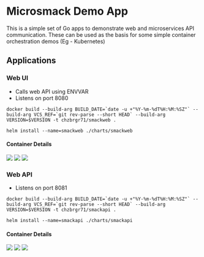 # Microsmack Demo App

This is a simple set of Go apps to demonstrate web and microservices API communication. These can be used as the basis for some simple container orchestration demos (Eg - Kubernetes)

## Applications

### Web UI
  - Calls web API using ENVVAR
  - Listens on port 8080  

  ```docker build --build-arg BUILD_DATE=`date -u +"%Y-%m-%dT%H:%M:%SZ"` --build-arg VCS_REF=`git rev-parse --short HEAD` --build-arg VERSION=$VERSION -t chzbrgr71/smackweb .```

  ```helm install --name=smackweb ./charts/smackweb```
  
#### Container Details
[![](https://images.microbadger.com/badges/image/chzbrgr71/smackweb.svg)](https://microbadger.com/images/chzbrgr71/smackweb "Get your own image badge on microbadger.com")
[![](https://images.microbadger.com/badges/version/chzbrgr71/smackweb.svg)](https://microbadger.com/images/chzbrgr71/smackweb "Get your own version badge on microbadger.com")
[![](https://images.microbadger.com/badges/commit/chzbrgr71/smackweb.svg)](https://microbadger.com/images/chzbrgr71/smackweb "Get your own commit badge on microbadger.com")

### Web API
  - Listens on port 8081

  ```docker build --build-arg BUILD_DATE=`date -u +"%Y-%m-%dT%H:%M:%SZ"` --build-arg VCS_REF=`git rev-parse --short HEAD` --build-arg VERSION=$VERSION -t chzbrgr71/smackapi .```
  
  ```helm install --name=smackapi ./charts/smackapi```

#### Container Details
[![](https://images.microbadger.com/badges/image/chzbrgr71/smackapi.svg)](https://microbadger.com/images/chzbrgr71/smackapi "Get your own image badge on microbadger.com")
[![](https://images.microbadger.com/badges/version/chzbrgr71/smackapi.svg)](https://microbadger.com/images/chzbrgr71/smackapi "Get your own version badge on microbadger.com")
[![](https://images.microbadger.com/badges/commit/chzbrgr71/smackapi.svg)](https://microbadger.com/images/chzbrgr71/smackapi "Get your own commit badge on microbadger.com")
